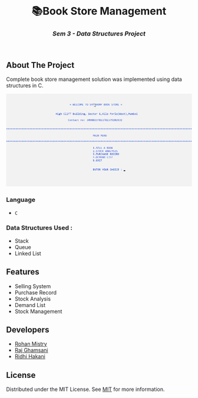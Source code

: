 <!--
*** Thanks for checking out this README Template. If you have a suggestion that would
*** make this better, please fork the repo and create a pull request or simply open
*** an issue with the tag "enhancement".
*** Thanks again! Now go create something AMAZING! :D
-->






<!-- PROJECT LOGO -->
<br />
<p align="center">
  

  <h1 align="center">📚Book Store Management</h1>
  <h3 align="center" style="font-style:italic"> Sem 3 - Data Structures Project </h3>
    <br/>
 
</p>






<!-- ABOUT THE PROJECT -->
## About The Project


Complete book store management solution was implemented using data structures in C.


![dashboard](/doc/img/dashboard.png)

### Language 

- `C`

### Data Structures Used :

* Stack
* Queue
* Linked List

## Features

- Selling System
- Purchase Record
- Stock Analysis
- Demand List
- Stock Management

## Developers

- [Rohan Mistry](https://github.com/rohan-mistry)
- [Raj Ghamsani](http://github.com/rajpateln1995)
- [Ridhi Hakani](https://github.com/riddhihakani)

<!-- LICENSE -->
## License

Distributed under the MIT License. See [MIT](LICENSE) for more information.














